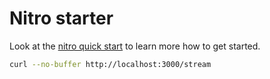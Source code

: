 # Nitro starter

Look at the [nitro quick start](https://nitro.unjs.io/guide#quick-start) to learn more how to get started.

```bash
curl --no-buffer http://localhost:3000/stream
```
